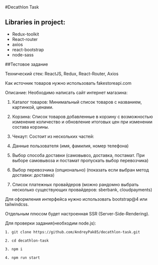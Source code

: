 #Decathlon Task

## Libraries in project:

- Redux-toolkit
- React-router
- axios
- react-bootstrap
- node-sass

##Тестовое задание

Технический стек: ReactJS, Redux, React-Router, Axios

Как источник товаров нужно использовать fakestoreapi.com

Описание: Необходимо написать сайт интернет магазина:

1. Каталог товаров: Минимальный список товаров с названием, картинкой, ценами.

2. Корзина: Список товаров добавленные в корзину с возможностью изменение количество и обновление итоговых цен при изменении состава корзины.

3. Чекаут: Состоит из нескольких частей:
4. Данные пользователя (имя, фамилия, номер телефона)
5. Выбор способа доставки (самовывоз, доставка, постамат. При выборе самовывоза и постамат пропускать выбор перевозчика)
6. Выбор перевозчика (опционально) (показать если выбран метод доставки: доставка)
7. Список платежных провайдеров (можно рандомно выбрать несколько существующих провайдеров: sberbank, cloudpayments)

Для оформления интерфейса нужно использовать bootstrap@4 или tailwindcss.

Отдельным плюсом будет настроенная SSR (Server-Side-Rendering).

Для проверки задания(необходим node.js):

```
1. git clone https://github.com/AndreyPak85/decathlon-task.git

2. cd decathlon-task

3. npm i

4. npm run start
```
